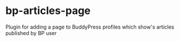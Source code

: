 # bp-articles-page
Plugin for adding a page to BuddyPress profiles which show's articles published by BP user
